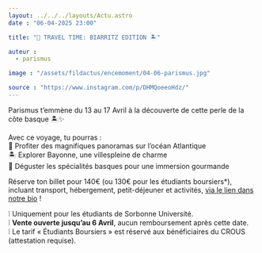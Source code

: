 ```yaml
---
layout: ../../../layouts/Actu.astro
date : "06-04-2025 23:00"

title: "🌊 TRAVEL TIME: BIARRITZ EDITION 🏝️"

auteur :
  - parismus

image : "/assets/fildactus/encemoment/04-06-parismus.jpg"

source : "https://www.instagram.com/p/DHMQoeeoHdz/"
---
```


Parismus t’emmène du 13 au 17 Avril à la découverte de cette perle de la côte basque 🏝️✨

Avec ce voyage, tu pourras :  
🌊 Profiter des magnifiques panoramas sur l’océan Atlantique  
🏝️ Explorer Bayonne, une villespleine de charme  
🍴 Déguster les spécialités basques pour une immersion gourmande

Réserve ton billet pour 140€ (ou 130€ pour les étudiants boursiers*), incluant transport, hébergement, petit-déjeuner et activités, [via le lien dans notre bio](https://www.billetweb.fr/voyage-biarritz) !

❕ Uniquement pour les étudiants de Sorbonne Université.  
❕ __Vente ouverte jusqu’au 6 Avril__, aucun remboursement après cette date.  
❕ Le tarif « Étudiants Boursiers » est réservé aux bénéficiaires du CROUS (attestation requise).
